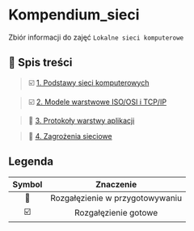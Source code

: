 # Kompendium_sieci
Zbiór informacji do zajęć ``Lokalne sieci komputerowe``

## :book: Spis treści
> :ballot_box_with_check: [1. Podstawy sieci komputerowych](https://github.com/TEB-DK/Kompendium_sieci/tree/Podstawy-sieci-komputerowych)

> :ballot_box_with_check: [2. Modele warstwowe ISO/OSI i TCP/IP](https://github.com/TEB-DK/Kompendium_sieci/tree/Modele-warstwowe-ISO/OSI-i-TCP/IP)

> :hammer: [3. Protokoły warstwy aplikacji](https://github.com/TEB-DK/Kompendium_sieci/tree/Protoko%C5%82y-warstwy-aplikacji)

> :hammer: [4. Zagrożenia sieciowe](https://github.com/TEB-DK/Kompendium_sieci/tree/Zagro%C5%BCenia-sieciowe)



## Legenda
| Symbol                    | Znaczenie|
| :---:                     | :---:   |
| :hammer:                  | Rozgałęzienie w przygotowywaniu      |
| :ballot_box_with_check:   | Rozgałęzienie gotowe  |
